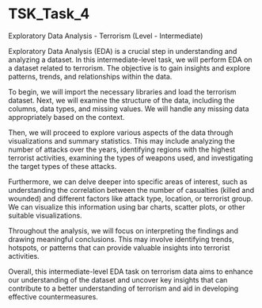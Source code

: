 # TSK_Task_4
Exploratory Data Analysis - Terrorism (Level - Intermediate)

Exploratory Data Analysis (EDA) is a crucial step in understanding and analyzing a dataset. In this intermediate-level task, we will perform EDA on a dataset related to terrorism. The objective is to gain insights and explore patterns, trends, and relationships within the data.

To begin, we will import the necessary libraries and load the terrorism dataset. Next, we will examine the structure of the data, including the columns, data types, and missing values. We will handle any missing data appropriately based on the context.

Then, we will proceed to explore various aspects of the data through visualizations and summary statistics. This may include analyzing the number of attacks over the years, identifying regions with the highest terrorist activities, examining the types of weapons used, and investigating the target types of these attacks.

Furthermore, we can delve deeper into specific areas of interest, such as understanding the correlation between the number of casualties (killed and wounded) and different factors like attack type, location, or terrorist group. We can visualize this information using bar charts, scatter plots, or other suitable visualizations.

Throughout the analysis, we will focus on interpreting the findings and drawing meaningful conclusions. This may involve identifying trends, hotspots, or patterns that can provide valuable insights into terrorist activities.

Overall, this intermediate-level EDA task on terrorism data aims to enhance our understanding of the dataset and uncover key insights that can contribute to a better understanding of terrorism and aid in developing effective countermeasures.
